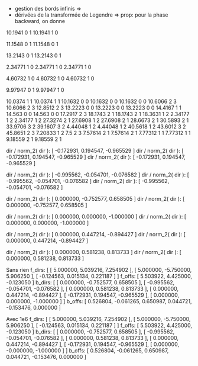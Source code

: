 * gestion des bords infinis
  => 
* dérivées de la transformée de Legendre
  => prop: pour la phase backward, on donne 

10.1941 0 1
10.1941 1 0

11.1548 0 1
11.1548 0 1

13.2143 0 1
13.2143 0 1

2.34771 1 0
2.34771 1 0
2.34771 1 0

4.60732 1 0
4.60732 1 0
4.60732 1 0

9.97947 0 1
9.97947 1 0


10.0374 1 1
10.0374 1 1
10.1632 0 0
10.1632 0 0
10.1632 0 0
10.6066 2 3
10.6066 2 3
12.8512 2 3
13.2223 0 0
13.2223 0 0
13.2223 0 0
14.4167 1 1
14.563 0 0
14.563 0 0
17.2917 2 3
18.1743 2 1
18.1743 2 1
18.3631 1 2
2.34177 1 2
2.34177 1 2
27.3274 2 1
27.6908 1 2
27.6908 2 1
28.6673 2 1
30.5893 2 1
33.9706 3 2
39.1607 3 2
4.44048 1 2
4.44048 1 2
40.5618 1 2
43.6012 3 2
45.8651 2 3
7.20833 1 2
7.5 2 3
7.57614 2 1
7.57614 2 1
7.77312 1 1
7.77312 1 1
9.18559 2 1
9.18559 2 1


  dir / norm_2( dir ): [ -0.172931, 0.194547, -0.965529 ]
  dir / norm_2( dir ): [ -0.172931, 0.194547, -0.965529 ]
  dir / norm_2( dir ): [ -0.172931, 0.194547, -0.965529 ]

  dir / norm_2( dir ): [ -0.995562, -0.054701, -0.076582 ]
  dir / norm_2( dir ): [ -0.995562, -0.054701, -0.076582 ]
  dir / norm_2( dir ): [ -0.995562, -0.054701, -0.076582 ]

  dir / norm_2( dir ): [ 0.000000, -0.752577, 0.658505 ]
  dir / norm_2( dir ): [ 0.000000, -0.752577, 0.658505 ]

  dir / norm_2( dir ): [ 0.000000, 0.000000, -1.000000 ]
  dir / norm_2( dir ): [ 0.000000, 0.000000, -1.000000 ]

  dir / norm_2( dir ): [ 0.000000, 0.447214, -0.894427 ]
  dir / norm_2( dir ): [ 0.000000, 0.447214, -0.894427 ]

  dir / norm_2( dir ): [ 0.000000, 0.581238, 0.813733 ]
  dir / norm_2( dir ): [ 0.000000, 0.581238, 0.813733 ]

Sans rien
    f_dirs: [ [ 5.000000, 5.039216, 7.254902 ], [ 5.000000, -5.750000, 5.906250 ], [ -0.124563, 0.015134, 0.221187 ] ]
    f_offs: [ 5.503922, 4.425000, -0.123050 ]
    b_dirs: [ [ 0.000000, -0.752577, 0.658505 ], [ -0.995562, -0.054701, -0.076582 ], [ 0.000000, 0.581238, 0.813733 ], [ 0.000000, 0.447214, -0.894427 ], [ -0.172931, 0.194547, -0.965529 ], [ 0.000000, 0.000000, -1.000000 ] ]
    b_offs: [ 0.526804, -0.061265, 0.650987, 0.044721, -0.153476, 0.000000 ]

Avec 1e6
    f_dirs: [ [ 5.000000, 5.039216, 7.254902 ], [ 5.000000, -5.750000, 5.906250 ], [ -0.124563, 0.015134, 0.221187 ] ]
    f_offs: [ 5.503922, 4.425000, -0.123050 ]
    b_dirs: [ [ 0.000000, -0.752577, 0.658505 ], [ -0.995562, -0.054701, -0.076582 ], [ 0.000000, 0.581238, 0.813733 ], [ 0.000000, 0.447214, -0.894427 ], [ -0.172931, 0.194547, -0.965529 ], [ 0.000000, -0.000000, -1.000000 ] ]
    b_offs: [ 0.526804, -0.061265, 0.650987, 0.044721, -0.153476, 0.000000 ]
